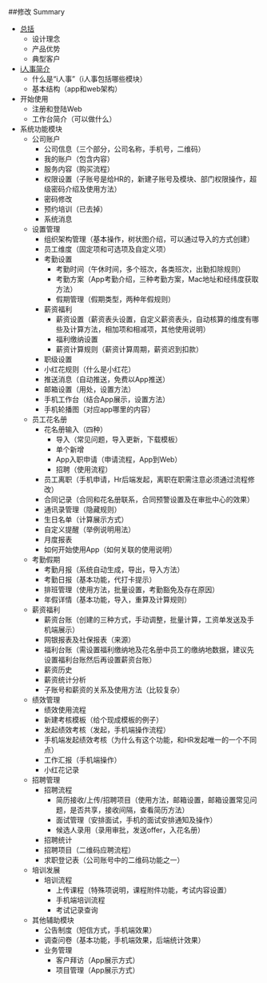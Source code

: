 ##修改 Summary

* [总括](README.md)
  * 设计理念
  * 产品优势
  * 典型客户
* [i人事简介](introduction.md)
  * 什么是“i人事”（i人事包括哪些模块）
  * 基本结构（app和web架构）
* 开始使用
  * 注册和登陆Web
  * 工作台简介（可以做什么）
* 系统功能模块
  * 公司账户
    * 公司信息（三个部分，公司名称，手机号，二维码）
    * 我的账户（包含内容）
    * 服务内容（购买流程）
    * 权限设置（子账号是给HR的，新建子账号及模块、部门权限操作，超级密码介绍及使用方法）
    * 密码修改
    * 预约培训（已去掉）
    * 系统消息
  * 设置管理
    * 组织架构管理（基本操作，树状图介绍，可以通过导入的方式创建）
    * 员工维度（固定项和可选项及自定义项）
    * 考勤设置
      * 考勤时间（午休时间，多个班次，各类班次，出勤扣除规则）
      * 考勤方案（App考勤介绍，三种考勤方案，Mac地址和经纬度获取方法）
      * 假期管理（假期类型，两种年假规则）
    * 薪资福利
      * 薪资设置（薪资表头设置，自定义薪资表头，自动核算的维度有哪些及计算方法，相加项和相减项，其他使用说明）
      * 福利缴纳设置
      * 薪资计算规则（薪资计算周期，薪资迟到扣款）
    * 职级设置
    * 小红花规则（什么是小红花）
    * 推送消息（自动推送，免费以App推送）
    * 邮箱设置（用处，设置方法）
    * 手机工作台（结合App展示，设置方法）
    * 手机轮播图（对应app哪里的内容）
  * 员工花名册
    * 花名册输入（四种）
      * 导入（常见问题，导入更新，下载模板）
      * 单个新增
      * App入职申请（申请流程，App到Web）
      * 招聘（使用流程）
    * 员工离职（手机申请，Hr后端发起，离职在职需注意必须通过流程修改）
    * 合同记录（合同和花名册联系，合同预警设置及在审批中心的效果）
    * 通讯录管理（隐藏规则）
    * 生日名单（计算展示方式）
    * 自定义提醒（举例说明用法）
    * 月度报表
    * 如何开始使用App（如何关联的使用说明）
  * 考勤假期
    * 考勤月报（系统自动生成，导出，导入方法）
    * 考勤日报（基本功能，代打卡提示）
    * 排班管理（使用方法，批量设置，考勤豁免及存在原因）
    * 年假详情（基本功能，导入，重算及计算规则）
  * 薪资福利
    * 薪资台账（创建的三种方式，手动调整，批量计算，工资单发送及手机端展示）
    * 网银报表及社保报表（来源）
    * 福利台账（需设置福利缴纳地及花名册中员工的缴纳地数据，建议先设置福利台账然后再设置薪资台账）
    * 薪资历史
    * 薪资统计分析
    * 子账号和薪资的关系及使用方法（比较复杂）
  * 绩效管理
    * 绩效使用流程
    * 新建考核模板（给个现成模板的例子）
    * 发起绩效考核（发起，手机端操作流程）
    * 手机端发起绩效考核（为什么有这个功能，和HR发起唯一的一个不同点）
    * 工作汇报（手机端操作）
    * 小红花记录
  * 招聘管理
    * 招聘流程
      * 简历接收/上传/招聘项目（使用方法，邮箱设置，邮箱设置常见问题，是否共享，接收间隔，查看简历方法）
      * 面试管理（安排面试，手机的面试安排通知及操作）
      * 候选人录用（录用审批，发送offer，入花名册）
    * 招聘统计
    * 招聘项目（二维码应聘流程）
    * 求职登记表（公司账号中的二维码功能之一）
  * 培训发展
    * 培训流程
      * 上传课程（特殊项说明，课程附件功能，考试内容设置）
      * 手机端培训流程
      * 考试记录查询
  * 其他辅助模块
    * 公告制度（短信方式，手机端效果）
    * 调查问卷（基本功能，手机端效果，后端统计效果）
    * 业务管理
      * 客户拜访（App展示方式）
      * 项目管理（App展示方式）

